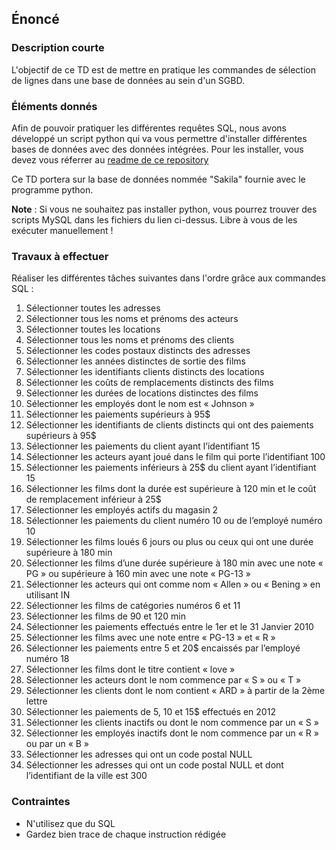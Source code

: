 ## Énoncé

### Description courte

L'objectif de ce TD est de mettre en pratique les commandes de sélection de lignes dans une base de données au sein d'un SGBD.

### Éléments donnés 

Afin de pouvoir pratiquer les différentes requêtes SQL, nous avons développé un script python qui va vous permettre d'installer différentes bases de données avec des données intégrées. Pour les installer, vous devez vous réferrer au <a href="https://github.com/Microleadoff/database-installer-py" title="repository du code python d'installation des bases de données" target="_blank">readme de ce repository</a>

Ce TD portera sur la base de données nommée "Sakila" fournie avec le programme python.

**Note** : Si vous ne souhaitez pas installer python, vous pourrez trouver des scripts MySQL dans les fichiers du lien ci-dessus. Libre à vous de les exécuter manuellement !

### Travaux à effectuer

Réaliser les différentes tâches suivantes dans l'ordre grâce aux commandes SQL :

1. Sélectionner toutes les adresses 
2. Sélectionner tous les noms et prénoms des acteurs
3. Sélectionner toutes les locations
5. Sélectionner tous les noms et prénoms des clients
6. Sélectionner les codes postaux distincts des adresses
7. Sélectionner les années distinctes de sortie des films
8. Sélectionner les identifiants clients distincts des locations
9. Sélectionner les coûts de remplacements distincts des films
10. Sélectionner les durées de locations distinctes des films
11. Sélectionner les employés dont le nom est « Johnson »
12. Sélectionner les paiements supérieurs à 95$
13. Sélectionner les identifiants de clients distincts qui ont des paiements supérieurs à 95$
14. Sélectionner les paiements du client ayant l’identifiant 15
15. Sélectionner les acteurs ayant joué dans le film qui porte l’identifiant 100
16. Sélectionner les paiements inférieurs à 25$ du client ayant l’identifiant 15
17. Sélectionner les films dont la durée est supérieure à 120 min et le coût de remplacement inférieur à 25$
18. Sélectionner les employés actifs du magasin 2
19. Sélectionner les paiements du client numéro 10 ou de l’employé numéro 10
20. Sélectionner les films loués 6 jours ou plus ou ceux qui ont une durée supérieure à 180 min
21. Sélectionner les films d’une durée supérieure à 180 min avec une note « PG » ou supérieure à 160 min avec une note « PG-13 »
22. Sélectionner les acteurs qui ont comme nom « Allen » ou « Bening » en utilisant IN
23. Sélectionner les films de catégories numéros 6 et 11
24. Sélectionner les films de 90 et 120 min
25. Sélectionner les paiements effectués entre le 1er et le 31 Janvier 2010
26. Sélectionner les films avec une note entre « PG-13 » et « R »
27. Sélectionner les paiements entre 5 et 20$ encaissés par l’employé numéro 18
28. Sélectionner les films dont le titre contient « love »
29. Sélectionner les acteurs dont le nom commence par « S » ou « T »
30. Sélectionner les clients dont le nom contient « ARD » à partir de la 2ème lettre
31. Sélectionner les paiements de 5, 10 et 15$ effectués en 2012
32. Sélectionner les clients inactifs ou dont le nom commence par un « S »
33. Sélectionner les employés inactifs dont le nom commence par un « R » ou par un « B »
34. Sélectionner les adresses qui ont un code postal NULL
35. Sélectionner les adresses qui ont un code postal NULL et dont l’identifiant de la ville est 300 



### Contraintes

- N'utilisez que du SQL
- Gardez bien trace de chaque instruction rédigée